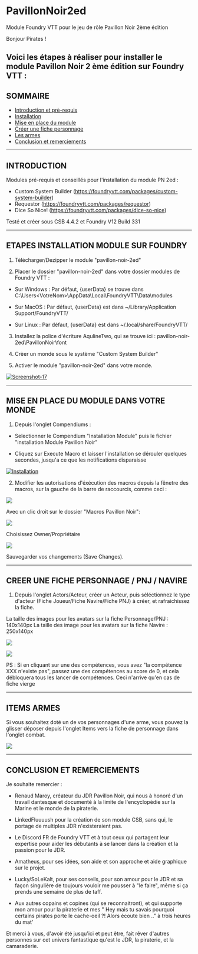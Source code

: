 # PavillonNoir2ed
Module Foundry VTT pour le jeu de rôle Pavillon Noir 2ème édition

Bonjour Pirates ! 

Voici les étapes à réaliser pour installer le module Pavillon Noir 2 ème édition sur Foundry VTT : 
-----------------------------------------------------
SOMMAIRE
-----------------------------------------------------
- <a href="https://github.com/Scapin-Le-Fourbe/PavillonNoir2ed/blob/main/README.md#introduction">Introduction et prè-requis</a>
- <a href="https://github.com/Scapin-Le-Fourbe/PavillonNoir2ed/blob/main/README.md#etapes-installation-module-sur-foundry">Installation</a>
- <a href="https://github.com/Scapin-Le-Fourbe/PavillonNoir2ed/blob/main/README.md#mise-en-place-du-module-dans-votre-monde">Mise en place du module</a>
- <a href="https://github.com/Scapin-Le-Fourbe/PavillonNoir2ed/blob/main/README.md#creer-une-fiche-personnage--pnj--navire">Créer une fiche personnage</a>
- <a href="https://github.com/Scapin-Le-Fourbe/PavillonNoir2ed/blob/main/README.md#items-armes">Les armes</a>
- <a href="https://github.com/Scapin-Le-Fourbe/PavillonNoir2ed/blob/main/README.md#conclusion-et-remerciements">Conclusion et remerciements</a>

-----------------------------------------------------
INTRODUCTION
-----------------------------------------------------
Modules pré-requis et conseillés pour l'installation du module PN 2ed : 

- Custom System Builder (https://foundryvtt.com/packages/custom-system-builder)
- Requestor (https://foundryvtt.com/packages/requestor)
- Dice So Nice! (https://foundryvtt.com/packages/dice-so-nice)

Testé et créer sous CSB 4.4.2 et Foundry V12 Build 331

-----------------------------------------------------
ETAPES INSTALLATION MODULE SUR FOUNDRY
-----------------------------------------------------
1) Télécharger/Dezipper le module "pavillon-noir-2ed"

2) Placer le dossier "pavillon-noir-2ed" dans votre dossier modules de Foundry VTT : 

- Sur Windows : Par défaut, {userData} se trouve dans C:\Users\<VotreNom>\AppData\Local\FoundryVTT\Data\modules

- Sur MacOS : Par défaut, {userData} est dans ~/Library/Application Support/FoundryVTT/

- Sur Linux : Par défaut, {userData} est dans ~/.local/share/FoundryVTT/

3) Installez la police d'écriture AqulineTwo, qui se trouve ici : pavillon-noir-2ed\PavillonNoir\font

4) Crèer un monde sous le système "Custom System Builder"

5) Activer le module "pavillon-noir-2ed" dans votre monde.

<a href="https://ibb.co/b5jsB9Wz"><img src="https://i.ibb.co/9HmbT58s/Screenshot-17.png" alt="Screenshot-17" border="0"></a>

-----------------------------------------------------
MISE EN PLACE DU MODULE DANS VOTRE MONDE
-----------------------------------------------------

1) Depuis l'onglet Compendiums : 

- Selectionner le Compendium "Installation Module" puis le fichier "installation Module Pavillon Noir"

- Cliquez sur Execute Macro et laisser l'installation se dérouler quelques secondes, jusqu'a ce que les notifications disparaisse

<a href="https://ibb.co/DDFmrpDs"><img src="https://i.ibb.co/ynCK4SnG/Installation.png" alt="Installation" border="0"></a>

2) Modifier les autorisations d'éxécution des macros depuis la fênetre des macros, sur la gauche de la barre de raccourcis, comme ceci : 

<a href="https://ibb.co/TqPY9VqP"><img src="https://i.ibb.co/dJkj8dJk/Autorisation-Macro.png" border="0"></a>

Avec un clic droit sur le dossier "Macros Pavillon Noir": 

<a href="https://imgbb.com/"><img src="https://i.ibb.co/DHRhRwc7/Autorisation-Macro-02.png" border="0"></a>

Choisissez Owner/Propriétaire

<a href="https://imgbb.com/"><img src="https://i.ibb.co/cS4jMfyf/Autorisation-Macro-03.png" border="0"></a>

Sauvegarder vos changements (Save Changes).

-----------------------------------------------------
CREER UNE FICHE PERSONNAGE / PNJ / NAVIRE
-----------------------------------------------------
1) Depuis l'onglet Actors/Acteur, créer un Acteur, puis séléctionnez le type d'acteur (Fiche Joueur/Fiche Navire/Fiche PNJ) à créer, et rafraichissez la fiche.

La taille des images pour les avatars sur la fiche Personnage/PNJ : 140x140px
La taille des image pour les avatars sur la fiche Navire : 250x140px

<a href="https://ibb.co/BHCDR1D2"><img src="https://i.ibb.co/HLHvQJvT/Screenshot-23.png" border="0"></a>

<a href="https://ibb.co/9kVf62J5"><img src="https://i.ibb.co/W4PdZFQJ/Screenshot-24.png" border="0"></a>

PS : Si en cliquant sur une des compétences, vous avez "la compétence XXX n'existe pas", passez une des compétences au score de 0, et cela débloquera tous les lancer de compétences. Ceci n'arrive qu'en cas de fiche vierge

-----------------------------------------------------
ITEMS ARMES
-----------------------------------------------------
Si vous souhaitez doté un de vos personnages d'une arme, vous pouvez la glisser déposer depuis l'onglet Items vers la fiche de personnage dans l'onglet combat.

<a href="https://ibb.co/qYrv3K3M"><img src="https://i.ibb.co/QvK43L3F/Screenshot-25.png" border="0"></a>

-----------------------------------------------------
CONCLUSION ET REMERCIEMENTS
-----------------------------------------------------
Je souhaite remercier : 

- Renaud Maroy, créateur du JDR Pavillon Noir, qui nous à honoré d'un travail dantesque et documenté à la limite de l'encyclopédie sur la Marine et le monde de la piraterie. 
- LinkedFluuuush pour la création de son module CSB, sans qui, le portage de multiples JDR n'existeraient pas.
- Le Discord FR de Foundry VTT et à tout ceux qui partagent leur expertise pour aider les débutants à se lancer dans la création et la passion pour le JDR.

- Amatheus, pour ses idées, son aide et son approche et aide graphique sur le projet.
- Lucky/SoLeKalt, pour ses conseils, pour son amour pour le JDR et sa façon singulière de toujours vouloir me pousser à "le faire", même si ça prends une semaine de plus de taff.
- Aux autres copains et copines (qui se reconnaitront), et qui supporte mon amour pour la piraterie et mes " Hey mais tu savais pourquoi certains pirates porte le cache-oeil ?! Alors écoute bien .." à trois heures du mat'

Et merci à vous, d'avoir été jusqu'ici et peut être, fait rêver d'autres personnes sur cet univers fantastique qu'est le JDR, la piraterie, et la camaraderie.



